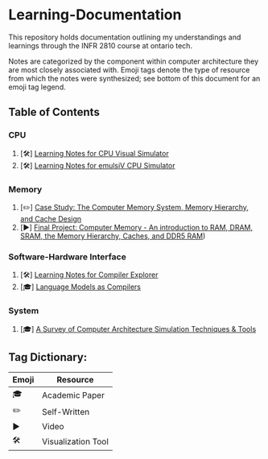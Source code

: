 # Learning-Documentation
This repository holds documentation outlining my understandings and learnings through the INFR 2810 course at ontario tech.

Notes are categorized by the component within computer architecture they are most closely associated with. Emoji tags denote the type of resource from which the notes were synthesized; see bottom of this document for an emoji tag legend. 


## Table of Contents

### CPU
1. [🛠️] [Learning Notes for CPU Visual Simulator](learning_notes.md)
2. [🛠️] [Learning Notes for emulsiV CPU Simulator](learning_notes2.md)

### Memory
1. [✏️] [Case Study: The Computer Memory System, Memory Hierarchy, and Cache Design](https://github.com/np-ontariotech/Learning-Documentation/blob/main/case_study.md)
2. [▶️] [Final Project: Computer Memory - An introduction to RAM, DRAM, SRAM, the Memory Hierarchy, Caches, and DDR5 RAM](https://youtu.be/ShQmOfwq46c))

### Software-Hardware Interface
1. [🛠️] [Learning Notes for Compiler Explorer](learning_notes1.md)
2. [🎓] [Language Models as Compilers](https://github.com/np-ontariotech/Learning-Documentation/blob/main/llm_compilers.md)
 
### System
1. [🎓] [A Survey of Computer Architecture Simulation Techniques & Tools](learning_notes3.md)


## Tag Dictionary:
| Emoji | Resource | 
|----------|----------|
| 🎓| Academic Paper | 
| ✏️| Self-Written |
| ▶️| Video |
| 🛠️| Visualization Tool | 
